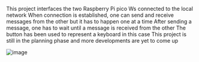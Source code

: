 This project interfaces the two Raspberry Pi pico Ws connected to the local network
When connection is established, one can send and receive messages from the other but it has to happen one at a time
After sending a message, one has to wait until a message is received from the other
The button has been used to represent a keyboard in this case
This project is still in the planning phase and more developments are yet to come up

![image](https://github.com/Aurah-P/Client-Server-Communication/assets/167772589/b405d902-f20e-469e-aa12-e3dc8b215e88)

